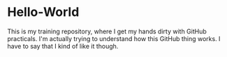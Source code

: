 # Hello-World
This is my training repository, where I get my hands dirty with GitHub practicals.
I'm actually trying to understand how this GitHub thing works.
I have to say that I kind of like it though.
